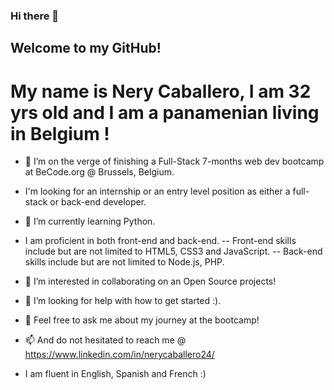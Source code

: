 ### Hi there 👋

## Welcome to my GitHub!

# My name is Nery Caballero, I am 32 yrs old and I am a panamenian living in Belgium !

- 🔭 I’m on the verge of finishing a Full-Stack 7-months web dev bootcamp at BeCode.org @ Brussels, Belgium.
- I'm looking for an internship or an entry level position as either a full-stack or back-end developer.
- 🌱 I’m currently learning Python.
- I am proficient in both front-end and back-end. 
-- Front-end skills include but are not limited to HTML5, CSS3 and JavaScript.
-- Back-end skills include but are not limited to Node.js, PHP.
- 👯 I’m interested in collaborating on an Open Source projects!
- 🤔 I’m looking for help with how to get started :).
- 💬 Feel free to ask me about my journey at the bootcamp!
- 📫 And do not hesitated to reach me @ https://www.linkedin.com/in/nerycaballero24/

- I am fluent in English, Spanish and French :) 
